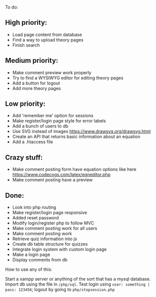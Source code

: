 To do: 
## High priority: 
* Load page content from database
* Find a way to upload theory pages
* Finish search

## Medium priority:
* Make comment preview work properly
* Try to find a WYSIWYG editor for editing theory pages
* Add a button for logout
* Add more theory pages

## Low priority:
* Add 'remember me' option for sessions
* Make register/login page style for error labels
* Add a bunch of users to db
* Use SVG instead of images https://www.drawsvg.org/drawsvg.html
* Create an API that returns basic information about an equation
* Add a .htaccess file

## Crazy stuff:
* Make comment posting form have equation options like here https://www.codecogs.com/latex/eqneditor.php
* Make comment posting have a preview

## Done:
* Look into php routing
* Make register/login page responsive
* Added reset password
* Modify login/register php to follow MVC
* Make comment posting work for all users
* Make comment posting work
* Retrieve quiz information into js
* Create db table structure for quizzes
* Integrate login system with custom login page
* Make a login page
* Display comments from db

How to use any of this:

Start a xampp server or anything of the sort that has a mysql database. Import db using the file in `/php/sql`.
Test login using `user: something | pass: 123456`; logout by going to `php/stopsession.php`
